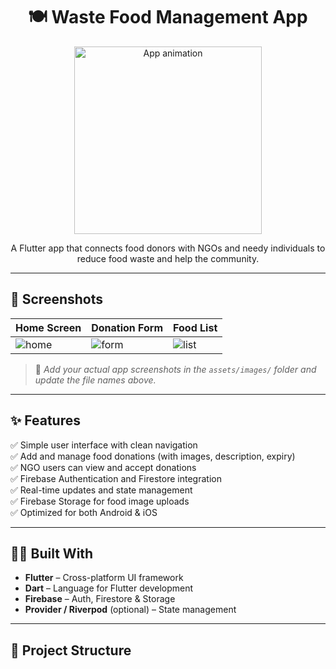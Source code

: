 <h1 align="center">🍽️ Waste Food Management App</h1>

<p align="center">
  <img src="https://cdn.dribbble.com/users/305269/screenshots/5817814/donate-food.gif" width="300" alt="App animation">
</p>

<p align="center">
  A Flutter app that connects food donors with NGOs and needy individuals to reduce food waste and help the community.
</p>

---

## 📱 Screenshots

| Home Screen | Donation Form | Food List |
|------------|----------------|------------|
| ![home](assets/images/home.png) | ![form](assets/images/form.png) | ![list](assets/images/list.png) |

> 📌 *Add your actual app screenshots in the `assets/images/` folder and update the file names above.*

---

## ✨ Features

✅ Simple user interface with clean navigation  
✅ Add and manage food donations (with images, description, expiry)  
✅ NGO users can view and accept donations  
✅ Firebase Authentication and Firestore integration  
✅ Real-time updates and state management  
✅ Firebase Storage for food image uploads  
✅ Optimized for both Android & iOS  

---

## 🧑‍💻 Built With

- **Flutter** – Cross-platform UI framework  
- **Dart** – Language for Flutter development  
- **Firebase** – Auth, Firestore & Storage  
- **Provider / Riverpod** (optional) – State management  

---

## 📁 Project Structure

